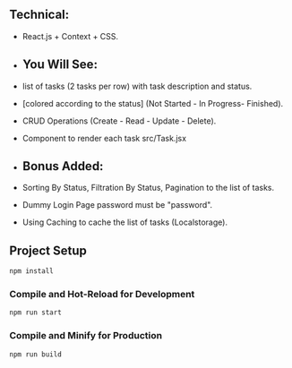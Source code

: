 
## Technical:

- React.js + Context + CSS.

- ## You Will See:

- list of tasks (2 tasks per row) with task description and status.
- [colored according to the status] (Not Started - In Progress- Finished).
- CRUD Operations (Create - Read - Update - Delete).
- Component to render each task src/Task.jsx

- ## Bonus Added:

- Sorting By Status, Filtration By Status, Pagination to the list of tasks.
- Dummy Login Page password must be "password".
- Using Caching to cache the list of tasks (Localstorage).

## Project Setup

```sh
npm install
```

### Compile and Hot-Reload for Development

```sh
npm run start
```

### Compile and Minify for Production

```sh
npm run build
```
